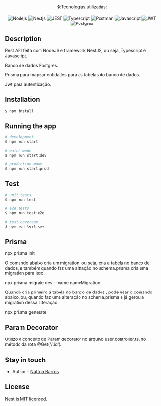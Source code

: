   <p align="center">🛠Tecnologias utilizadas: 
    <p align="center">
    </a>
    <a target="_blank"><img src="https://img.shields.io/badge/-NodeJS-green" alt="Nodejs"/></a>
    <a target="_blank"><img src="https://img.shields.io/badge/-Nestjs-blue" alt="Nestjs" /></a>
    <a target="_blank"><img src="https://img.shields.io/badge/-JEST-green" alt="JEST"/></a>
    <a target="_blank"><img src="https://img.shields.io/badge/-Typescript-blue" alt="Typescript" /></a>
    <a target="_blank"><img src="https://img.shields.io/badge/-Postman-orange" alt="Postman" /> </a>
    <a target="_blank"><img src="https://img.shields.io/badge/-Javascript-yellow" alt="Javascript"/></a>
    <a target="_blank"><img src="https://img.shields.io/badge/-JWT-orange" alt="JWT"/></a>
    <a target="_blank"><img src="https://img.shields.io/badge/-Postgres-blue" alt="Postgres"/></a>
    
</p>

## Description

Rest API feita com NodeJS e framework NestJS, ou seja, Typescript e Javascript.

Banco de dados Postgres.

Prisma para mapear entidades para as tabelas do banco de dados.

Jwt para autenticação.

## Installation

```bash
$ npm install
```

## Running the app

```bash
# development
$ npm run start

# watch mode
$ npm run start:dev

# production mode
$ npm run start:prod
```

## Test

```bash
# unit tests
$ npm run test

# e2e tests
$ npm run test:e2e

# test coverage
$ npm run test:cov
```
## Prisma
npx prisma init 

O comando abaixo cria um migration, ou seja, cria a tabela no banco de dados, e também quando faz uma altração no schema.prisma cria uma migration para isso.

npx prisma migrate dev --name nameMigration

Quando cria primeiro a tabela no banco de dados , pode usar o comando abaixo, ou, quando faz uma alteração no schema.prisma e já gerou a migration dessa alteração. 

npx prisma generate 

## Param Decorator 
Utilizo o conceito de Param decorator no arquivo  user.controller.ts, no método da rota @Get('/:id').


## Stay in touch

- Author - [Natália Barros](https://www.linkedin.com/in/natalia-barros-a78316143/)

## License

Nest is [MIT licensed](LICENSE).
